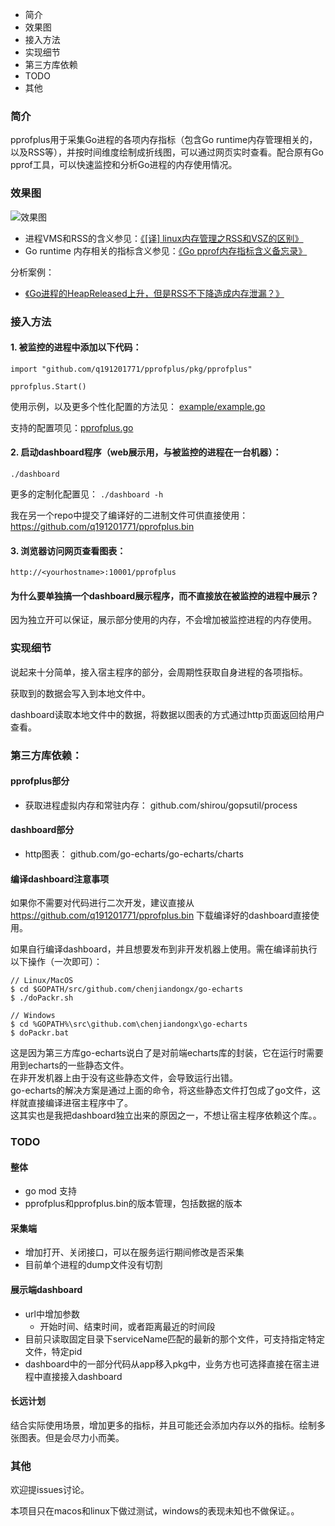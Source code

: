 - 简介
- 效果图
- 接入方法
- 实现细节
- 第三方库依赖
- TODO
- 其他

### 简介

pprofplus用于采集Go进程的各项内存指标（包含Go runtime内存管理相关的，以及RSS等），并按时间维度绘制成折线图，可以通过网页实时查看。配合原有Go pprof工具，可以快速监控和分析Go进程的内存使用情况。

### 效果图

![效果图](https://pengrl.com/images/post/20033_0.jpg)

- 进程VMS和RSS的含义参见：[《[译] linux内存管理之RSS和VSZ的区别》](https://pengrl.com/p/21292/)
- Go runtime 内存相关的指标含义参见：[《Go pprof内存指标含义备忘录》](https://pengrl.com/p/20031/)

分析案例：

- [《Go进程的HeapReleased上升，但是RSS不下降造成内存泄漏？》](https://pengrl.com/p/20033/)

### 接入方法

#### 1. 被监控的进程中添加以下代码：

```golang
import "github.com/q191201771/pprofplus/pkg/pprofplus"

pprofplus.Start()
```

使用示例，以及更多个性化配置的方法见： [example/example.go](https://github.com/q191201771/pprofplus/blob/master/example/example.go)

支持的配置项见：[pprofplus.go](https://github.com/q191201771/pprofplus/blob/master/pkg/pprofplus/pprofplus.go#L13)

#### 2. 启动dashboard程序（web展示用，与被监控的进程在一台机器）：

```shell
./dashboard
```

更多的定制化配置见： `./dashboard -h`

我在另一个repo中提交了编译好的二进制文件可供直接使用：https://github.com/q191201771/pprofplus.bin

#### 3. 浏览器访问网页查看图表：

`http://<yourhostname>:10001/pprofplus`

#### 为什么要单独搞一个dashboard展示程序，而不直接放在被监控的进程中展示？

因为独立开可以保证，展示部分使用的内存，不会增加被监控进程的内存使用。

### 实现细节

说起来十分简单，接入宿主程序的部分，会周期性获取自身进程的各项指标。

获取到的数据会写入到本地文件中。

dashboard读取本地文件中的数据，将数据以图表的方式通过http页面返回给用户查看。

### 第三方库依赖：

#### pprofplus部分

- 获取进程虚拟内存和常驻内存： github.com/shirou/gopsutil/process

#### dashboard部分

- http图表： github.com/go-echarts/go-echarts/charts

#### 编译dashboard注意事项

如果你不需要对代码进行二次开发，建议直接从 https://github.com/q191201771/pprofplus.bin 下载编译好的dashboard直接使用。

如果自行编译dashboard，并且想要发布到非开发机器上使用。需在编译前执行以下操作（一次即可）：

```shell
// Linux/MacOS
$ cd $GOPATH/src/github.com/chenjiandongx/go-echarts
$ ./doPackr.sh

// Windows
$ cd %GOPATH%\src\github.com\chenjiandongx\go-echarts
$ doPackr.bat
```

这是因为第三方库go-echarts说白了是对前端echarts库的封装，它在运行时需要用到echarts的一些静态文件。  
在非开发机器上由于没有这些静态文件，会导致运行出错。  
go-echarts的解决方案是通过上面的命令，将这些静态文件打包成了go文件，这样就直接编译进宿主程序中了。  
这其实也是我把dashboard独立出来的原因之一，不想让宿主程序依赖这个库。。

### TODO

#### 整体

- go mod 支持
- pprofplus和pprofplus.bin的版本管理，包括数据的版本

#### 采集端

- 增加打开、关闭接口，可以在服务运行期间修改是否采集
- 目前单个进程的dump文件没有切割

#### 展示端dashboard

- url中增加参数
    - 开始时间、结束时间，或者距离最近的时间段
- 目前只读取固定目录下serviceName匹配的最新的那个文件，可支持指定特定文件，特定pid
- dashboard中的一部分代码从app移入pkg中，业务方也可选择直接在宿主进程中直接接入dashboard

#### 长远计划

结合实际使用场景，增加更多的指标，并且可能还会添加内存以外的指标。绘制多张图表。但是会尽力小而美。

### 其他

欢迎提issues讨论。

本项目只在macos和linux下做过测试，windows的表现未知也不做保证。。
